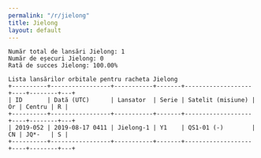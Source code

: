 ```yaml
---
permalink: "/r/jielong"
title: Jielong
layout: default
---
```


    Număr total de lansări Jielong: 1
    Număr de eșecuri Jielong: 0
    Rată de succes Jielong: 100.00%
    
    Lista lansărilor orbitale pentru racheta Jielong
    +----------+-----------------+-----------+-------+-------------------+----+--------+---+
    | ID       | Dată (UTC)      | Lansator  | Serie | Satelit (misiune) | Or | Centru | R |
    +----------+-----------------+-----------+-------+-------------------+----+--------+---+
    | 2019-052 | 2019-08-17 0411 | Jielong-1 | Y1    | QS1-01 (-)        | CN | JQ*-   | S |
    +----------+-----------------+-----------+-------+-------------------+----+--------+---+
    

